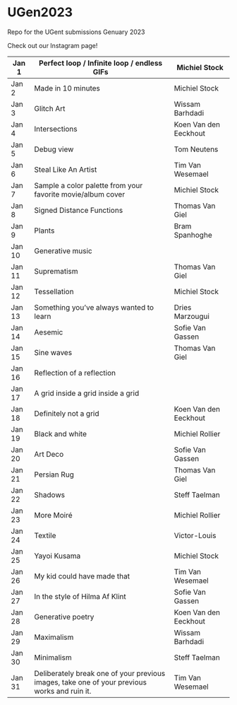 # UGen2023
Repo for the UGent submissions Genuary 2023

Check out our Instagram page!

| Jan 1  | Perfect loop / Infinite loop / endless GIFs                                                  | Michiel Stock         |
| ------ | -------------------------------------------------------------------------------------------- | --------------------- |
| Jan 2  | Made in 10 minutes                                                                           | Michiel Stock         |
| Jan 3  | Glitch Art                                                                                   | Wissam Barhdadi       |
| Jan 4  | Intersections                                                                                | Koen Van den Eeckhout |
| Jan 5  | Debug view                                                                                   | Tom Neutens           |
| Jan 6  | Steal Like An Artist                                                                         | Tim Van Wesemael<br>  |
| Jan 7  | Sample a color palette from your favorite movie/album cover                                  | Michiel Stock         |
| Jan 8  | Signed Distance Functions                                                                    | Thomas Van Giel       |
| Jan 9  | Plants                                                                                       | Bram Spanhoghe        |
| Jan 10 | Generative music                                                                             |                       |
| Jan 11 | Suprematism                                                                                  | Thomas Van Giel       |
| Jan 12 | Tessellation                                                                                 | Michiel Stock         |
| Jan 13 | Something you’ve always wanted to learn                                                      | Dries Marzougui       |
| Jan 14 | Aesemic                                                                                      | Sofie Van Gassen      |
| Jan 15 | Sine waves                                                                                   | Thomas Van Giel       |
| Jan 16 | Reflection of a reflection                                                                   |                       |
| Jan 17 | A grid inside a grid inside a grid                                                           |                       |
| Jan 18 | Definitely not a grid                                                                        | Koen Van den Eeckhout |
| Jan 19 | Black and white                                                                              | Michiel Rollier       |
| Jan 20 | Art Deco                                                                                     | Sofie Van Gassen      |
| Jan 21 | Persian Rug                                                                                  | Thomas Van Giel       |
| Jan 22 | Shadows                                                                                      | Steff Taelman         |
| Jan 23 | More Moiré                                                                                   | Michiel Rollier       |
| Jan 24 | Textile                                                                                      | Victor-Louis          |
| Jan 25 | Yayoi Kusama                                                                                 | Michiel Stock         |
| Jan 26 | My kid could have made that                                                                  | Tim Van Wesemael      |
| Jan 27 | In the style of Hilma Af Klint                                                               | Sofie Van Gassen      |
| Jan 28 | Generative poetry                                                                            | Koen Van den Eeckhout |
| Jan 29 | Maximalism                                                                                   | Wissam Barhdadi       |
| Jan 30 | Minimalism                                                                                   | Steff Taelman         |
| Jan 31 | Deliberately break one of your previous images, take one of your previous works and ruin it. | Tim Van Wesemael      |
